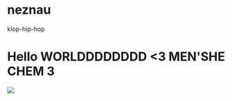 # neznau
klop-hip-hop
# Hello WORLDDDDDDDD <3 MEN'SHE CHEM 3
<img src="https://static1.cbrimages.com/wordpress/wp-content/uploads/2021/08/Nico-Robin-One-Piece.jpg">
